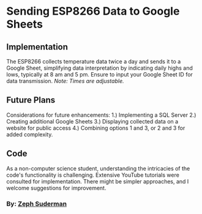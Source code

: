 # Sending ESP8266 Data to Google Sheets

## Implementation
The ESP8266 collects temperature data twice a day and sends it to a Google Sheet, simplifying data interpretation by indicating daily highs and lows, typically at 8 am and 5 pm. Ensure to input your Google Sheet ID for data transmission.
*Note: Times are adjustable.*


## Future Plans
Considerations for future enhancements:
1.) Implementing a SQL Server
2.) Creating additional Google Sheets
3.) Displaying collected data on a website for public access
4.) Combining options 1 and 3, or 2 and 3 for added complexity.


## Code
As a non-computer science student, understanding the intricacies of the code's functionality is challenging. Extensive YouTube tutorials were consulted for implementation. There might be simpler approaches, and I welcome suggestions for improvement.


### By: [Zeph Suderman](https://www.zephsuderman.ca)
